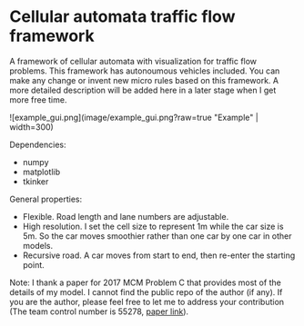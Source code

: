 # Cellular automata traffic flow framework

A framework of cellular automata with visualization for traffic flow problems. This framework has autonoumous vehicles included. You can make any change or invent new micro rules based on this framework. A more detailed description will be added here in a later stage when I get more free time.

![example_gui.png](image/example_gui.png?raw=true "Example" | width=300)

Dependencies:
- numpy
- matplotlib
- tkinker

General properties:
- Flexible. Road length and lane numbers are adjustable.
- High resolution. I set the cell size to represent 1m while the car size is 5m. So the car moves smoothier rather than one car by one car in other models.
- Recursive road. A car moves from start to end, then re-enter the starting point.

Note: I thank a paper for 2017 MCM Problem C that provides most of the details of my model. I cannot find the public repo of the author (if any). If you are the author, please feel free to let me to address your contribution (The team control number is 55278, [paper link](https://myhome.spu.edu/lauw/MCM/4725%20Case%20Studies/2017%20Problem%20C%20Co-op/Co-op02.pdf)).


